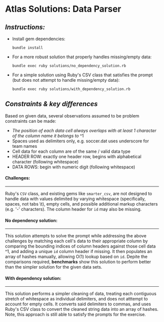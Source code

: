 # Atlas Solutions: Data Parser

## *Instructions:*
- Install gem dependencies:

    ```
    bundle install
    ```
- For a more robust solution that properly handles missing/empty data:

    ```
    bundle exec ruby solutions/no_dependency_solution.rb
    ```
- For a simple solution using Ruby's CSV class that satisfies the prompt (but does not attempt to handle missing/empty data):

    ```
    bundle exec ruby solutions/with_dependency_solution.rb
    ```

## *Constraints & key differences*
Based on given data, several observations assumed to be problem constraints can be made:
- *The position of each data cell always overlaps with at least 1 character of the column name it belongs to* ^1
- Spaces used as delimiters only, e.g. soccer.dat uses underscore for team names
- Cell data for each column are of the same / valid data type
- HEADER ROW: exactly one header row, begins with alphabetical character (following whitespace)
- DATA ROWS: begin with numeric digit (following whitespace)

#### Challenges:
---
Ruby's `CSV` class, and existing gems like `smarter_csv`, are not designed to handle
data with values delimited by varying whitespace (specifically, spaces, not tabs \t),
empty cells, and possible additional markup characters (e.g. '-' characters).
The column header for `id` may also be missing.

#### No dependency solution:
---
This solution attempts to solve the prompt while addressing the above challenges by matching each cell's data
to their appropriate column by comparing the bounding indices of column headers against those cell data ^1,
and adding a unique `id` column header if missing. It then populates an array of hashes manually, allowing O(1) lookup based on `id`. Depite the comparisons required, **benchmarks** show this solution to perform better than the simpler solution for the given data sets.

#### With dependency solution:
---
This solution performs a simpler cleaning of data, treating each contiguous stretch of whitespace as individual delimiters, and does not atttempt to account for empty cells. It converts said delimiters to commas, and uses Ruby's CSV class to convert the cleaned string data into an array of hashes. Note, this approach is still able to satisfy the prompts for the exercise.
